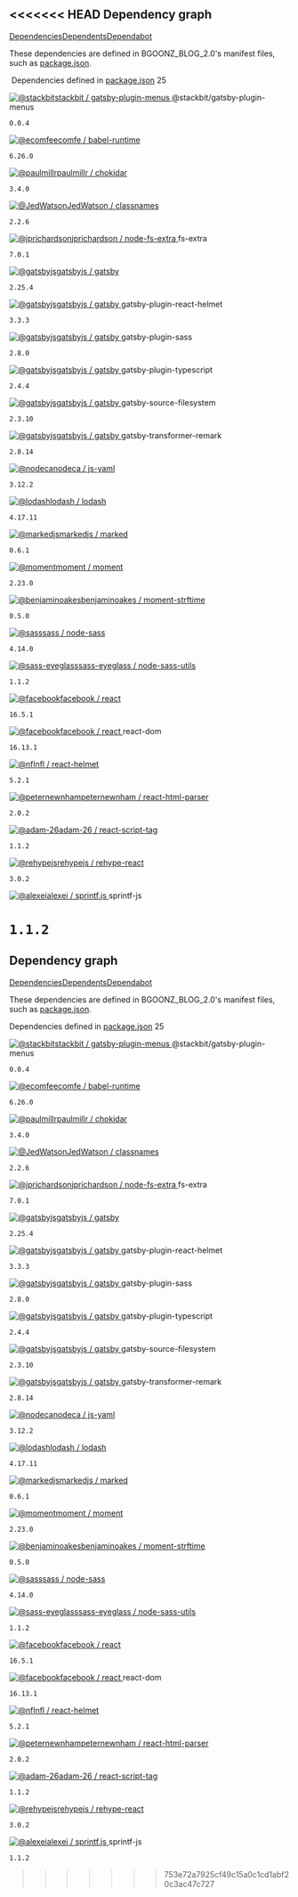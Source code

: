 <<<<<<< HEAD
Dependency graph
----------------

[Dependencies](https://github.com/bgoonz/BGOONZ_BLOG_2.0/network/dependencies)[Dependents](https://github.com/bgoonz/BGOONZ_BLOG_2.0/network/dependents)[Dependabot](https://github.com/bgoonz/BGOONZ_BLOG_2.0/network/updates)

These dependencies are defined in BGOONZ_BLOG_2.0's manifest files, such as [package.json](https://github.com/bgoonz/BGOONZ_BLOG_2.0/network/dependencies#package.json "package.json").

 Dependencies defined in [package.json](https://github.com/bgoonz/BGOONZ_BLOG_2.0/blob/master/package.json "package.json") 25

[![@stackbit](https://avatars.githubusercontent.com/u/38996451?s=40&v=4)](https://github.com/stackbit)[stackbit / gatsby-plugin-menus ](https://github.com/stackbit/gatsby-plugin-menus)@stackbit/gatsby-plugin-menus

`0.0.4`

[![@ecomfe](https://avatars.githubusercontent.com/u/2268460?s=40&v=4)](https://github.com/ecomfe)[ecomfe / babel-runtime](https://github.com/ecomfe/babel-runtime)

`6.26.0`

[![@paulmillr](https://avatars.githubusercontent.com/u/574696?s=40&u=7f4396380d73af134b898c8eaf7bb171f448f40f&v=4)](https://github.com/paulmillr)[paulmillr / chokidar](https://github.com/paulmillr/chokidar)

`3.4.0`

[![@JedWatson](https://avatars.githubusercontent.com/u/872310?s=40&u=9548676d01f104232ee42e5ac0d985db77e6a5a4&v=4)](https://github.com/JedWatson)[JedWatson / classnames](https://github.com/JedWatson/classnames)

`2.2.6`

[![@jprichardson](https://avatars.githubusercontent.com/u/150063?s=40&u=8943b7266b8b0b03d4ceb66e275c78b4e0fbff38&v=4)](https://github.com/jprichardson)[jprichardson / node-fs-extra ](https://github.com/jprichardson/node-fs-extra)fs-extra

`7.0.1`

[![@gatsbyjs](https://avatars.githubusercontent.com/u/12551863?s=40&v=4)](https://github.com/gatsbyjs)[gatsbyjs / gatsby](https://github.com/gatsbyjs/gatsby)

`2.25.4`

[![@gatsbyjs](https://avatars.githubusercontent.com/u/12551863?s=40&v=4)](https://github.com/gatsbyjs)[gatsbyjs / gatsby ](https://github.com/gatsbyjs/gatsby)gatsby-plugin-react-helmet

`3.3.3`

[![@gatsbyjs](https://avatars.githubusercontent.com/u/12551863?s=40&v=4)](https://github.com/gatsbyjs)[gatsbyjs / gatsby ](https://github.com/gatsbyjs/gatsby)gatsby-plugin-sass

`2.8.0`

[![@gatsbyjs](https://avatars.githubusercontent.com/u/12551863?s=40&v=4)](https://github.com/gatsbyjs)[gatsbyjs / gatsby ](https://github.com/gatsbyjs/gatsby)gatsby-plugin-typescript

`2.4.4`

[![@gatsbyjs](https://avatars.githubusercontent.com/u/12551863?s=40&v=4)](https://github.com/gatsbyjs)[gatsbyjs / gatsby ](https://github.com/gatsbyjs/gatsby)gatsby-source-filesystem

`2.3.10`

[![@gatsbyjs](https://avatars.githubusercontent.com/u/12551863?s=40&v=4)](https://github.com/gatsbyjs)[gatsbyjs / gatsby ](https://github.com/gatsbyjs/gatsby)gatsby-transformer-remark

`2.8.14`

[![@nodeca](https://avatars.githubusercontent.com/u/723678?s=40&v=4)](https://github.com/nodeca)[nodeca / js-yaml](https://github.com/nodeca/js-yaml)

`3.12.2`

[![@lodash](https://avatars.githubusercontent.com/u/2565403?s=40&v=4)](https://github.com/lodash)[lodash / lodash](https://github.com/lodash/lodash)

`4.17.11`

[![@markedjs](https://avatars.githubusercontent.com/u/19886934?s=40&v=4)](https://github.com/markedjs)[markedjs / marked](https://github.com/markedjs/marked)

`0.6.1`

[![@moment](https://avatars.githubusercontent.com/u/4129662?s=40&v=4)](https://github.com/moment)[moment / moment](https://github.com/moment/moment)

`2.23.0`

[![@benjaminoakes](https://avatars.githubusercontent.com/u/5323?s=40&v=4)](https://github.com/benjaminoakes)[benjaminoakes / moment-strftime](https://github.com/benjaminoakes/moment-strftime)

`0.5.0`

[![@sass](https://avatars.githubusercontent.com/u/317889?s=40&v=4)](https://github.com/sass)[sass / node-sass](https://github.com/sass/node-sass)

`4.14.0`

[![@sass-eyeglass](https://avatars.githubusercontent.com/u/10853331?s=40&v=4)](https://github.com/sass-eyeglass)[sass-eyeglass / node-sass-utils](https://github.com/sass-eyeglass/node-sass-utils)

`1.1.2`

[![@facebook](https://avatars.githubusercontent.com/u/69631?s=40&v=4)](https://github.com/facebook)[facebook / react](https://github.com/facebook/react)

`16.5.1`

[![@facebook](https://avatars.githubusercontent.com/u/69631?s=40&v=4)](https://github.com/facebook)[facebook / react ](https://github.com/facebook/react)react-dom

`16.13.1`

[![@nfl](https://avatars.githubusercontent.com/u/1261928?s=40&v=4)](https://github.com/nfl)[nfl / react-helmet](https://github.com/nfl/react-helmet)

`5.2.1`

[![@peternewnham](https://avatars.githubusercontent.com/u/3098560?s=40&v=4)](https://github.com/peternewnham)[peternewnham / react-html-parser](https://github.com/peternewnham/react-html-parser)

`2.0.2`

[![@adam-26](https://avatars.githubusercontent.com/u/2652619?s=40&u=176b8e705aba11281f85253680bc876b6f5f4f5a&v=4)](https://github.com/adam-26)[adam-26 / react-script-tag](https://github.com/adam-26/react-script-tag)

`1.1.2`

[![@rehypejs](https://avatars.githubusercontent.com/u/25711728?s=40&v=4)](https://github.com/rehypejs)[rehypejs / rehype-react](https://github.com/rehypejs/rehype-react)

`3.0.2`

[![@alexei](https://avatars.githubusercontent.com/u/96283?s=40&u=a27f55ffc42d8db7dacb4aff8c177ba8de1e4e8c&v=4)](https://github.com/alexei)[alexei / sprintf.js ](https://github.com/alexei/sprintf.js)sprintf-js

`1.1.2`
=======
## Dependency graph

[Dependencies](https://github.com/bgoonz/BGOONZ_BLOG_2.0/network/dependencies)[Dependents](https://github.com/bgoonz/BGOONZ_BLOG_2.0/network/dependents)[Dependabot](https://github.com/bgoonz/BGOONZ_BLOG_2.0/network/updates)

These dependencies are defined in BGOONZ_BLOG_2.0's manifest files, such as [package.json](https://github.com/bgoonz/BGOONZ_BLOG_2.0/network/dependencies#package.json 'package.json').

Dependencies defined in [package.json](https://github.com/bgoonz/BGOONZ_BLOG_2.0/blob/master/package.json 'package.json') 25

[![@stackbit](https://avatars.githubusercontent.com/u/38996451?s=40&v=4)](https://github.com/stackbit)[stackbit / gatsby-plugin-menus ](https://github.com/stackbit/gatsby-plugin-menus)@stackbit/gatsby-plugin-menus

`0.0.4`

[![@ecomfe](https://avatars.githubusercontent.com/u/2268460?s=40&v=4)](https://github.com/ecomfe)[ecomfe / babel-runtime](https://github.com/ecomfe/babel-runtime)

`6.26.0`

[![@paulmillr](https://avatars.githubusercontent.com/u/574696?s=40&u=7f4396380d73af134b898c8eaf7bb171f448f40f&v=4)](https://github.com/paulmillr)[paulmillr / chokidar](https://github.com/paulmillr/chokidar)

`3.4.0`

[![@JedWatson](https://avatars.githubusercontent.com/u/872310?s=40&u=9548676d01f104232ee42e5ac0d985db77e6a5a4&v=4)](https://github.com/JedWatson)[JedWatson / classnames](https://github.com/JedWatson/classnames)

`2.2.6`

[![@jprichardson](https://avatars.githubusercontent.com/u/150063?s=40&u=8943b7266b8b0b03d4ceb66e275c78b4e0fbff38&v=4)](https://github.com/jprichardson)[jprichardson / node-fs-extra ](https://github.com/jprichardson/node-fs-extra)fs-extra

`7.0.1`

[![@gatsbyjs](https://avatars.githubusercontent.com/u/12551863?s=40&v=4)](https://github.com/gatsbyjs)[gatsbyjs / gatsby](https://github.com/gatsbyjs/gatsby)

`2.25.4`

[![@gatsbyjs](https://avatars.githubusercontent.com/u/12551863?s=40&v=4)](https://github.com/gatsbyjs)[gatsbyjs / gatsby ](https://github.com/gatsbyjs/gatsby)gatsby-plugin-react-helmet

`3.3.3`

[![@gatsbyjs](https://avatars.githubusercontent.com/u/12551863?s=40&v=4)](https://github.com/gatsbyjs)[gatsbyjs / gatsby ](https://github.com/gatsbyjs/gatsby)gatsby-plugin-sass

`2.8.0`

[![@gatsbyjs](https://avatars.githubusercontent.com/u/12551863?s=40&v=4)](https://github.com/gatsbyjs)[gatsbyjs / gatsby ](https://github.com/gatsbyjs/gatsby)gatsby-plugin-typescript

`2.4.4`

[![@gatsbyjs](https://avatars.githubusercontent.com/u/12551863?s=40&v=4)](https://github.com/gatsbyjs)[gatsbyjs / gatsby ](https://github.com/gatsbyjs/gatsby)gatsby-source-filesystem

`2.3.10`

[![@gatsbyjs](https://avatars.githubusercontent.com/u/12551863?s=40&v=4)](https://github.com/gatsbyjs)[gatsbyjs / gatsby ](https://github.com/gatsbyjs/gatsby)gatsby-transformer-remark

`2.8.14`

[![@nodeca](https://avatars.githubusercontent.com/u/723678?s=40&v=4)](https://github.com/nodeca)[nodeca / js-yaml](https://github.com/nodeca/js-yaml)

`3.12.2`

[![@lodash](https://avatars.githubusercontent.com/u/2565403?s=40&v=4)](https://github.com/lodash)[lodash / lodash](https://github.com/lodash/lodash)

`4.17.11`

[![@markedjs](https://avatars.githubusercontent.com/u/19886934?s=40&v=4)](https://github.com/markedjs)[markedjs / marked](https://github.com/markedjs/marked)

`0.6.1`

[![@moment](https://avatars.githubusercontent.com/u/4129662?s=40&v=4)](https://github.com/moment)[moment / moment](https://github.com/moment/moment)

`2.23.0`

[![@benjaminoakes](https://avatars.githubusercontent.com/u/5323?s=40&v=4)](https://github.com/benjaminoakes)[benjaminoakes / moment-strftime](https://github.com/benjaminoakes/moment-strftime)

`0.5.0`

[![@sass](https://avatars.githubusercontent.com/u/317889?s=40&v=4)](https://github.com/sass)[sass / node-sass](https://github.com/sass/node-sass)

`4.14.0`

[![@sass-eyeglass](https://avatars.githubusercontent.com/u/10853331?s=40&v=4)](https://github.com/sass-eyeglass)[sass-eyeglass / node-sass-utils](https://github.com/sass-eyeglass/node-sass-utils)

`1.1.2`

[![@facebook](https://avatars.githubusercontent.com/u/69631?s=40&v=4)](https://github.com/facebook)[facebook / react](https://github.com/facebook/react)

`16.5.1`

[![@facebook](https://avatars.githubusercontent.com/u/69631?s=40&v=4)](https://github.com/facebook)[facebook / react ](https://github.com/facebook/react)react-dom

`16.13.1`

[![@nfl](https://avatars.githubusercontent.com/u/1261928?s=40&v=4)](https://github.com/nfl)[nfl / react-helmet](https://github.com/nfl/react-helmet)

`5.2.1`

[![@peternewnham](https://avatars.githubusercontent.com/u/3098560?s=40&v=4)](https://github.com/peternewnham)[peternewnham / react-html-parser](https://github.com/peternewnham/react-html-parser)

`2.0.2`

[![@adam-26](https://avatars.githubusercontent.com/u/2652619?s=40&u=176b8e705aba11281f85253680bc876b6f5f4f5a&v=4)](https://github.com/adam-26)[adam-26 / react-script-tag](https://github.com/adam-26/react-script-tag)

`1.1.2`

[![@rehypejs](https://avatars.githubusercontent.com/u/25711728?s=40&v=4)](https://github.com/rehypejs)[rehypejs / rehype-react](https://github.com/rehypejs/rehype-react)

`3.0.2`

[![@alexei](https://avatars.githubusercontent.com/u/96283?s=40&u=a27f55ffc42d8db7dacb4aff8c177ba8de1e4e8c&v=4)](https://github.com/alexei)[alexei / sprintf.js ](https://github.com/alexei/sprintf.js)sprintf-js

`1.1.2`
>>>>>>> 753e72a7925cf49c15a0c1cd1abf20c3ac47c727
